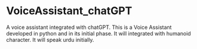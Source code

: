 # VoiceAssistant_chatGPT
A voice assistant integrated with chatGPT.
This is a Voice Assistant developed in python and in its initial phase. It will integrated with humanoid character. 
It will speak urdu initially. 

